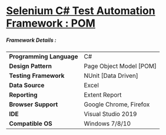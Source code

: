 
# <a href="https://github.com/tobeaprogrammer/TestAutomation_SeleniumCSharp">Selenium C# Test Automation Framework : POM</a>

<h5> Framework Details :</h5>
<div>
<table>
  <tr><td><b>Programming Language</b></td><td>C#</td></tr>
  <tr><td><b>Design Pattern</b></td><td>Page Object Model [POM]</td></tr>
  <tr><td><b>Testing Framework</b></td><td>NUnit [Data Driven]</td></tr>
  <tr><td><b>Data Source</b></td><td>Excel</td></tr>
  <tr><td><b>Reporting</b></td><td>Extent Report</td></tr>
  <tr><td><b>Browser Support</b></td><td>Google Chrome, Firefox</td></tr>
  <tr><td><b>IDE</b></td><td>Visual Studio 2019</td></tr>
  <tr><td><b>Compatible OS</b></td><td>Windows 7/8/10</td></tr>
</table>
</div>
